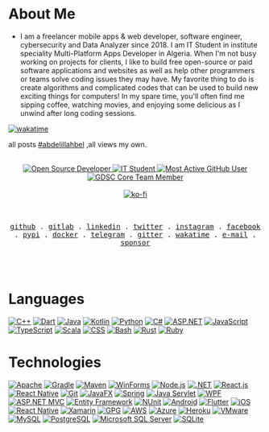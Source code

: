 # About Me
* I am a freelancer mobile apps & web developer, software engineer, cybersecurity and Data Analyzer since 2018. I am IT Student in institute speciality Multi-Platform Apps Developer in Algeria. When I'm not busy working on projects for clients, I like to build free open-source or paid software applications and websites as well as help other programmers or teams solve coding issues they may have. My favorite thing to do is create algorithms and complicated codes that can be used to build new exciting things for computers! In my spare time, you'll often find me sipping coffee, watching movies, and enjoying some delicious as I unwind after long coding sessions.

[![wakatime](https://wakatime.com/badge/user/49ad126d-4368-44b3-a584-bcebaf8b6ceb.svg)](https://wakatime.com/@49ad126d-4368-44b3-a584-bcebaf8b6ceb)

all posts <a href="#">#abdelillahbel</a> ,all views my own.

<br>
<div align="center">
  <a href="https://github.com/abdelillahbel">
    <img src="https://img.shields.io/badge/Open%20Source%20Developer-%E2%9D%A4-red.svg" alt="Open Source Developer">
  </a>
  <a href="https://github.com/abdelillahbel">
    <img src="https://img.shields.io/badge/IT%20Student-%E2%9D%A4-green.svg" alt="IT Student">
  </a>
  <a href="https://github.com/gayanvoice/top-github-users/blob/main/markdown/public_contributions/algeria.md">
    <img src="https://img.shields.io/badge/Most%20Active%20GitHub%20User%20in%20Algeria%20Rank-2nd-white.svg" alt="Most Active GitHub User">
  </a>
  <a href="https://gdsc.community.dev/national-school-of-biotechnology">
    <img src="https://img.shields.io/badge/GDSC%20ENSB%20Core%20Team%20Member-%E2%9D%A4-blue.svg" alt="GDSC Core Team Member">
  </a>
</div>

<br>

<div align="center">
  <a href="https://ko-fi.com/O4O1PWVI3">
    <img src="https://ko-fi.com/img/githubbutton_sm.svg" alt="ko-fi">
  </a>
</div>
<br>
<br>

<p align="center">
  <samp>
    <a href="https://github.com/abdelillahbel">github</a> .
    <a href="https://gitlab.com/abdelillahbel">gitlab</a> .
    <a href="https://www.linkedin.com/in/abdelillahbel">linkedin</a> .
    <a href="https://twitter.com/abdelillah_bel_">twitter</a> .
    <a href="https://instagram.com/abdelillah_bel_">instagram</a> .
    <a href="https://www.facebook.com/abdelillah1bel">facebook</a> .
    <a href="https://pypi.org/user/abdelillahbel">pypi</a> .
    <a href="https://hub.docker.com/u/abdelillahbel">docker</a> .
    <a href="https://t.me/abdelillahbel">telegram</a> .
    <a href="https://gitter.im/abdelillahbel/abdelillahbel">gitter</a> .
    <a href="https://wakatime.com/@abdelillahbel">wakatime</a> .
    <a href="mailto:abdelillahbel@engineer.com">e-mail</a> .
    <a href="https://github.com/sponsors/abdelillahbel">sponsor</a>
  </samp>
</p>
<br>
<br>

<!--  [![Open Source Developer](https://img.shields.io/badge/Open%20Source%20Developer-%E2%9D%A4-red.svg)](https://github.com/abdelillahbel)
  [![IT Student](https://img.shields.io/badge/IT%20Student-%E2%9D%A4-green.svg)](https://github.com/abdelillahbel)
  [![Most Active GitHub User](https://img.shields.io/badge/Most%20Active%20GitHub%20User%20in%20Algeria%20Rank-2nd-white.svg)](https://github.com/gayanvoice/top-github-users/blob/main/markdown/public_contributions/algeria.md)
  [![GDSC Core Team Member](https://img.shields.io/badge/GDSC%20ENSB%20Core%20Team%20Member-%E2%9D%A4-blue.svg)](https://gdsc.community.dev/national-school-of-biotechnology)
[![ko-fi](https://ko-fi.com/img/githubbutton_sm.svg)](https://ko-fi.com/O4O1PWVI3) -->


# Languages 
[![C++](https://img.shields.io/badge/-C++-fff?&logo=c%2b%2b&logoColor=00599C)](https://github.com/abdelillahbel?tab=repositories&language=c%2b%2b)
[![Dart](https://img.shields.io/badge/-Dart-fff?&logo=dart&logoColor=00599C)](https://github.com/abdelillahbel?tab=repositories&language=Dart)
[![Java](https://img.shields.io/badge/-Java-fff?&logo=java&logoColor=007396)](https://github.com/abdelillahbel?tab=repositories&language=java)
[![Kotlin](https://img.shields.io/badge/-Kotlin-fff?&logo=kotlin&logoColor=0095D5)](https://github.com/abdelillahbel?tab=repositories&language=kotlin)
[![Python](https://img.shields.io/badge/-Python-fff?&logo=python&logoColor=3776AB)](https://github.com/abdelillahbel?tab=repositories&language=python)
[![C#](https://img.shields.io/badge/-C%23-fff?&logo=c-sharp&logoColor=239120)](https://github.com/abdelillahbel?tab=repositories&language=csharp)
[![ASP.NET](https://img.shields.io/badge/-ASP.NET-fff?&logo=.net&logoColor=512BD4)](https://github.com/adblanc?tab=repositories&language=aspnet)
[![JavaScript](https://img.shields.io/badge/-JavaScript-fff?&logo=javascript&logoColor=F7DF1E)](https://github.com/adblanc?tab=repositories&language=javascript)
[![TypeScript](https://img.shields.io/badge/-TypeScript-fff?&logo=typescript&logoColor=007ACC)](https://github.com/adblanc?tab=repositories&language=typescript)
[![Scala](https://img.shields.io/badge/-Scala-fff?&logo=scala&logoColor=DC322F)](https://github.com/abdelillahbel?tab=repositories&language=scala)
[![CSS](https://img.shields.io/badge/-CSS-fff?&logo=css3&logoColor=1572B6)](https://github.com/adblanc?tab=repositories&language=css)
[![Bash](https://img.shields.io/badge/-Bash-fff?&logo=gnu-bash&logoColor=4EAA25)](https://github.com/abdelillahbel?tab=repositories&language=bash)
[![Rust](https://img.shields.io/badge/-Rust-fff?&logo=rust&logoColor=000000)](https://www.rust-lang.org/)
[![Ruby](https://img.shields.io/badge/-Ruby-fff?&logo=ruby&logoColor=CC342D)](https://www.ruby-lang.org/)


# Technologies 
[![Apache](https://img.shields.io/badge/-Apache-fff?&logo=apache)](https://www.apache.org/)
[![Gradle](https://img.shields.io/badge/-Gradle-fff?&logo=gradle&logoColor=02303A)](https://gradle.org/)
[![Maven](https://img.shields.io/badge/-Maven-fff?&logo=apache-maven&logoColor=C71A36)](https://maven.apache.org/)
[![WinForms](https://img.shields.io/badge/-WinForms-fff?&logo=microsoft)](https://docs.microsoft.com/en-us/dotnet/desktop/winforms/?view=net-6.0)
[![Node.js](https://img.shields.io/badge/-Node.js-fff?&logo=node.js)](https://nodejs.org/en/)
[![.NET](https://img.shields.io/badge/-.NET-fff?&logo=.net&logoColor=512BD4)](https://dotnet.microsoft.com/)
[![React.js](https://img.shields.io/badge/-React.js-fff?&logo=react&logoColor=61DAFB)](https://reactjs.org/)
[![React Native](https://img.shields.io/badge/-React_Native-fff?&logo=react&logoColor=61DAFB)](https://reactnative.dev/)
[![Git](https://img.shields.io/badge/-Git-fff?&logo=git&logoColor=F05032)](https://git-scm.com/)
[![JavaFX](https://img.shields.io/badge/-JavaFX-fff?&logo=java&logoColor=007396)](https://openjfx.io/)
[![Spring](https://img.shields.io/badge/-Spring-fff?&logo=spring&logoColor=6DB33F)](https://spring.io/)
[![Java Servlet](https://img.shields.io/badge/-Java_Servlet-fff?&logo=java&logoColor=007396)](https://javaee.github.io/servlet-spec/)
[![WPF](https://img.shields.io/badge/-WPF-fff?&logo=.net&logoColor=512BD4)](https://docs.microsoft.com/en-us/dotnet/desktop/wpf/?view=net-6.0)
[![ASP.NET MVC](https://img.shields.io/badge/-ASP.NET_MVC-fff?&logo=.net&logoColor=512BD4)](https://dotnet.microsoft.com/apps/aspnet/mvc)
[![Entity Framework](https://img.shields.io/badge/-Entity_Framework-fff?&logo=.net&logoColor=512BD4)](https://docs.microsoft.com/en-us/ef/)
[![NUnit](https://img.shields.io/badge/-NUnit-fff?&logo=nunit&logoColor=512BD4)](https://nunit.org/)
[![Android](https://img.shields.io/badge/-Android-fff?&logo=android&logoColor=3DDC84)](https://developer.android.com/)
[![Flutter](https://img.shields.io/badge/-Flutter-fff?&logo=flutter&logoColor=0089D6)](https://flutter.dev/)
[![iOS](https://img.shields.io/badge/-iOS-fff?&logo=ios&logoColor=000)](https://developer.apple.com/ios/)
[![React Native](https://img.shields.io/badge/-React_Native-fff?&logo=react&logoColor=61DAFB)](https://reactnative.dev/)
[![Xamarin](https://img.shields.io/badge/-Xamarin-fff?&logo=xamarin&logoColor=3498DB)](https://dotnet.microsoft.com/apps/xamarin)
[![GPG](https://img.shields.io/badge/-GPG-fff?&logo=gnu-privacy-guard&logoColor=0093DD)](https://gnupg.org/)
[![AWS](https://img.shields.io/badge/-AWS-fff?&logo=amazon-aws&logoColor=FF9900)](https://aws.amazon.com/)
[![Azure](https://img.shields.io/badge/-Azure-fff?&logo=microsoft-azure&logoColor=0089D6)](https://azure.microsoft.com/)
[![Heroku](https://img.shields.io/badge/-Heroku-fff?&logo=heroku&logoColor=430098)](https://www.heroku.com/)
[![VMware](https://img.shields.io/badge/-VMware-fff?&logo=vmware&logoColor=607078)](https://www.vmware.com/)
[![MySQL](https://img.shields.io/badge/-MySQL-fff?&logo=mysql&logoColor=4479A1)](https://www.mysql.com/)
[![PostgreSQL](https://img.shields.io/badge/-PostgreSQL-fff?&logo=postgresql&logoColor=336791)](https://www.postgresql.org/)
[![Microsoft SQL Server](https://img.shields.io/badge/-SQL_Server-fff?&logo=microsoft-sql-server&logoColor=CC2927)](https://www.microsoft.com/en-us/sql-server)
[![SQLite](https://img.shields.io/badge/-SQLite-fff?&logo=sqlite&logoColor=003B57)](https://www.sqlite.org/)


